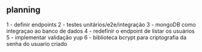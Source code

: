 ## planning

1 - definir endpoints
2 - testes unitários/e2e/integração
3 - mongoDB como integraçao ao banco de dados
4 - redefinir o endpoint de listar os usuários
5 - implementar validação yup
6 - biblioteca bcrypt para criptografia da senha do usuario criado
